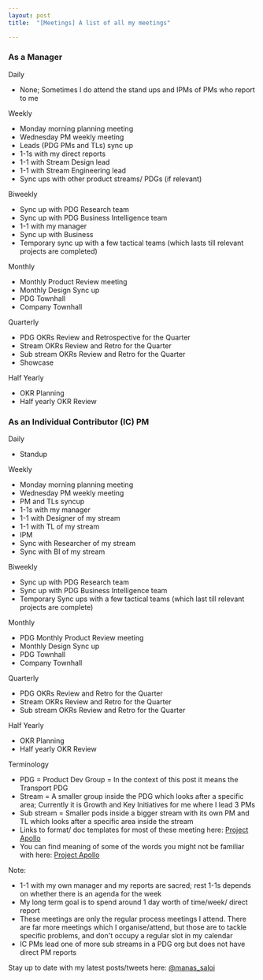 ```yaml
---
layout: post
title:  "[Meetings] A list of all my meetings"

---
```


### As a Manager

Daily
- None; Sometimes I do attend the stand ups and IPMs of PMs who report to me

Weekly
- Monday morning planning meeting
- Wednesday PM weekly meeting
- Leads (PDG PMs and TLs) sync up
- 1-1s with my direct reports
- 1-1 with Stream Design lead
- 1-1 with Stream Engineering lead
- Sync ups with other product streams/ PDGs (if relevant)

Biweekly
- Sync up with PDG Research team
- Sync up with PDG Business Intelligence team
- 1-1 with my manager
- Sync up with Business
- Temporary sync up with a few tactical teams (which lasts till relevant projects are completed)

Monthly
- Monthly Product Review meeting
- Monthly Design Sync up
- PDG Townhall
- Company Townhall

Quarterly
- PDG OKRs Review and Retrospective for the Quarter
- Stream OKRs Review and Retro for the Quarter
- Sub stream OKRs Review and Retro for the Quarter
- Showcase

Half Yearly
- OKR Planning
- Half yearly OKR Review

### As an Individual Contributor (IC) PM

Daily
- Standup

Weekly
- Monday morning planning meeting
- Wednesday PM weekly meeting
- PM and TLs syncup
- 1-1s with my manager
- 1-1 with Designer of my stream
- 1-1 with TL of my stream
- IPM
- Sync with Researcher of my stream
- Sync with BI of my stream

Biweekly
- Sync up with PDG Research team
- Sync up with PDG Business Intelligence team
- Temporary Sync ups with a few tactical teams (which last till relevant projects are complete)

Monthly
- PDG Monthly Product Review meeting
- Monthly Design Sync up
- PDG Townhall
- Company Townhall

Quarterly
- PDG OKRs Review and Retro for the Quarter
- Stream OKRs Review and Retro for the Quarter
- Sub stream OKRs Review and Retro for the Quarter

Half Yearly
- OKR Planning
- Half yearly OKR Review

Terminology
- PDG = Product Dev Group = In the context of this post it means the Transport PDG  
- Stream = A smaller group inside the PDG which looks after a specific area; Currently it is Growth and Key Initiatives for me where I lead 3 PMs
- Sub stream = Smaller pods inside a bigger stream with its own PM and TL which looks after a specific area inside the stream
- Links to format/ doc templates for most of these meeting here: [Project Apollo](https://manassaloi.com/2020/03/23/running-product-team.html)
- You can find meaning of some of the words you might not be familiar with here: [Project Apollo](https://manassaloi.com/2020/03/23/running-product-team.html)

Note:
- 1-1 with my own manager and my reports are sacred; rest 1-1s depends on whether there is an agenda for the week
- My long term goal is to spend around 1 day worth of time/week/ direct report
- These meetings are only the regular process meetings I attend. There are far more meetings which I organise/attend, but those are to tackle specific problems, and don't occupy a regular slot in my calendar
- IC PMs lead one of more sub streams in a PDG org but does not have direct PM reports


Stay up to date with my latest posts/tweets here: [@manas_saloi](http://twitter.com/manas_saloi)
